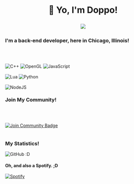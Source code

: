 <h1 div align="center"> 👏 Yo, I'm Doppo!</div> 


![](https://dcbadge.vercel.app/api/shield/801464843538268210)

### I'm a back-end developer, here in Chicago, Illinois!
<br></br>

![C++](https://img.shields.io/badge/c++-%2300599C.svg?style=for-the-badge&logo=c%2B%2B&logoColor=white)
![OpenGL](https://img.shields.io/badge/OpenGL-%23FFFFFF.svg?style=for-the-badge&logo=opengl)
![JavaScript](https://img.shields.io/badge/javascript-%23323330.svg?style=for-the-badge&logo=javascript&logoColor=%23F7DF1E)
<br></br>
![Lua](https://img.shields.io/badge/lua-%232C2D72.svg?style=for-the-badge&logo=lua&logoColor=white)
![Python](https://img.shields.io/badge/python-3670A0?style=for-the-badge&logo=python&logoColor=ffdd54)
<br></br>
![NodeJS](https://img.shields.io/badge/node.js-6DA55F?style=for-the-badge&logo=node.js&logoColor=white)


### Join My Community!

<br></br>

<a href="https://discord.gg/47qvjzfpB5"><img src="https://img.shields.io/discord/733027681184251937.svg?style=for-the-badge&label=Join%20Community&color=7289DA" alt="Join Community Badge"/></a>
<br></br>



###  My Statistics!

![GitHub :D](https://github-readme-stats.vercel.app/api?username=poet5&show_icons=false&theme=dracula)  







#### Oh, and also a Spotify. ;D


[![Spotify](https://novatorem-j4iwtdeag-poet5.vercel.app/api/spotify)](https://open.spotify.com/user/vj6dymtvb454gh0u20hulgppw)












